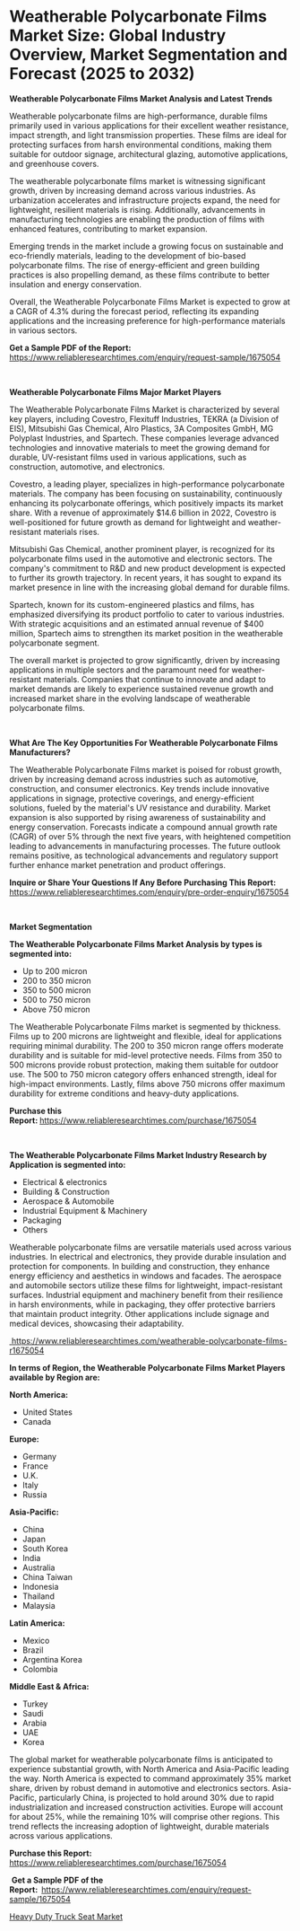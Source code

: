 <p><h1>Weatherable Polycarbonate Films Market Size: Global Industry Overview, Market Segmentation and Forecast (2025 to 2032)</h1></p><p><strong>Weatherable Polycarbonate Films Market Analysis and Latest Trends</strong></p>
<p><p>Weatherable polycarbonate films are high-performance, durable films primarily used in various applications for their excellent weather resistance, impact strength, and light transmission properties. These films are ideal for protecting surfaces from harsh environmental conditions, making them suitable for outdoor signage, architectural glazing, automotive applications, and greenhouse covers.</p><p>The weatherable polycarbonate films market is witnessing significant growth, driven by increasing demand across various industries. As urbanization accelerates and infrastructure projects expand, the need for lightweight, resilient materials is rising. Additionally, advancements in manufacturing technologies are enabling the production of films with enhanced features, contributing to market expansion.</p><p>Emerging trends in the market include a growing focus on sustainable and eco-friendly materials, leading to the development of bio-based polycarbonate films. The rise of energy-efficient and green building practices is also propelling demand, as these films contribute to better insulation and energy conservation.</p><p>Overall, the Weatherable Polycarbonate Films Market is expected to grow at a CAGR of 4.3% during the forecast period, reflecting its expanding applications and the increasing preference for high-performance materials in various sectors.</p></p>
<p><strong>Get a Sample PDF of the Report:&nbsp;</strong> <a href="https://www.reliableresearchtimes.com/enquiry/request-sample/1675054?utm_campaign=3005&utm_medium=2&utm_source=Github&utm_content=ia&utm_term=25032025&utm_id=weatherable-polycarbonate-films">https://www.reliableresearchtimes.com/enquiry/request-sample/1675054</a></p>
<p>&nbsp;</p>
<p><strong>Weatherable Polycarbonate Films Major Market Players</strong></p>
<p><p>The Weatherable Polycarbonate Films Market is characterized by several key players, including Covestro, Flexituff Industries, TEKRA (a Division of EIS), Mitsubishi Gas Chemical, Alro Plastics, 3A Composites GmbH, MG Polyplast Industries, and Spartech. These companies leverage advanced technologies and innovative materials to meet the growing demand for durable, UV-resistant films used in various applications, such as construction, automotive, and electronics.</p><p>Covestro, a leading player, specializes in high-performance polycarbonate materials. The company has been focusing on sustainability, continuously enhancing its polycarbonate offerings, which positively impacts its market share. With a revenue of approximately $14.6 billion in 2022, Covestro is well-positioned for future growth as demand for lightweight and weather-resistant materials rises.</p><p>Mitsubishi Gas Chemical, another prominent player, is recognized for its polycarbonate films used in the automotive and electronic sectors. The company's commitment to R&D and new product development is expected to further its growth trajectory. In recent years, it has sought to expand its market presence in line with the increasing global demand for durable films.</p><p>Spartech, known for its custom-engineered plastics and films, has emphasized diversifying its product portfolio to cater to various industries. With strategic acquisitions and an estimated annual revenue of $400 million, Spartech aims to strengthen its market position in the weatherable polycarbonate segment.</p><p>The overall market is projected to grow significantly, driven by increasing applications in multiple sectors and the paramount need for weather-resistant materials. Companies that continue to innovate and adapt to market demands are likely to experience sustained revenue growth and increased market share in the evolving landscape of weatherable polycarbonate films.</p></p>
<p>&nbsp;</p>
<p><strong>What Are The Key Opportunities For Weatherable Polycarbonate Films Manufacturers?</strong></p>
<p><p>The Weatherable Polycarbonate Films market is poised for robust growth, driven by increasing demand across industries such as automotive, construction, and consumer electronics. Key trends include innovative applications in signage, protective coverings, and energy-efficient solutions, fueled by the material's UV resistance and durability. Market expansion is also supported by rising awareness of sustainability and energy conservation. Forecasts indicate a compound annual growth rate (CAGR) of over 5% through the next five years, with heightened competition leading to advancements in manufacturing processes. The future outlook remains positive, as technological advancements and regulatory support further enhance market penetration and product offerings.</p></p>
<p><strong>Inquire or Share Your Questions If Any Before Purchasing This Report:</strong> <a href="https://www.reliableresearchtimes.com/enquiry/pre-order-enquiry/1675054?utm_campaign=3005&utm_medium=2&utm_source=Github&utm_content=ia&utm_term=25032025&utm_id=weatherable-polycarbonate-films">https://www.reliableresearchtimes.com/enquiry/pre-order-enquiry/1675054</a></p>
<p>&nbsp;</p>
<p><strong>Market Segmentation</strong></p>
<p><strong>The Weatherable Polycarbonate Films Market Analysis by types is segmented into:</strong></p>
<p><ul><li>Up to 200 micron</li><li>200 to 350 micron</li><li>350 to 500 micron</li><li>500 to 750 micron</li><li>Above 750 micron</li></ul></p>
<p><p>The Weatherable Polycarbonate Films market is segmented by thickness. Films up to 200 microns are lightweight and flexible, ideal for applications requiring minimal durability. The 200 to 350 micron range offers moderate durability and is suitable for mid-level protective needs. Films from 350 to 500 microns provide robust protection, making them suitable for outdoor use. The 500 to 750 micron category offers enhanced strength, ideal for high-impact environments. Lastly, films above 750 microns offer maximum durability for extreme conditions and heavy-duty applications.</p></p>
<p><strong>Purchase this Report:&nbsp;</strong><a href="https://www.reliableresearchtimes.com/purchase/1675054?utm_campaign=3005&utm_medium=2&utm_source=Github&utm_content=ia&utm_term=25032025&utm_id=weatherable-polycarbonate-films">https://www.reliableresearchtimes.com/purchase/1675054</a></p>
<p>&nbsp;</p>
<p><strong>The Weatherable Polycarbonate Films Market Industry Research by Application is segmented into:</strong></p>
<p><ul><li>Electrical & electronics</li><li>Building & Construction</li><li>Aerospace & Automobile</li><li>Industrial Equipment & Machinery</li><li>Packaging</li><li>Others</li></ul></p>
<p><p>Weatherable polycarbonate films are versatile materials used across various industries. In electrical and electronics, they provide durable insulation and protection for components. In building and construction, they enhance energy efficiency and aesthetics in windows and facades. The aerospace and automobile sectors utilize these films for lightweight, impact-resistant surfaces. Industrial equipment and machinery benefit from their resilience in harsh environments, while in packaging, they offer protective barriers that maintain product integrity. Other applications include signage and medical devices, showcasing their adaptability.</p></p>
<p><a href="https://www.reliableresearchtimes.com/weatherable-polycarbonate-films-r1675054?utm_campaign=3005&utm_medium=2&utm_source=Github&utm_content=ia&utm_term=25032025&utm_id=weatherable-polycarbonate-films">&nbsp;https://www.reliableresearchtimes.com/weatherable-polycarbonate-films-r1675054</a></p>
<p><strong>In terms of Region, the Weatherable Polycarbonate Films Market Players available by Region are:</strong></p>
<p>
    <p> <strong> North America: </strong>
        <ul>
            <li>United States</li>
            <li>Canada</li>
        </ul>
        </p> 
    <p> <strong> Europe: </strong>
        <ul>
            <li>Germany</li>
            <li>France</li>
            <li>U.K.</li>
            <li>Italy</li>
            <li>Russia</li>
        </ul>
        </p> 
    <p> <strong> Asia-Pacific: </strong>
        <ul>
            <li>China</li>
            <li>Japan</li>
            <li>South Korea</li>
            <li>India</li>
            <li>Australia</li>
            <li>China Taiwan</li>
            <li>Indonesia</li>
            <li>Thailand</li>
            <li>Malaysia</li>
        </ul>
        </p> 
    <p> <strong> Latin America: </strong>
        <ul>
            <li>Mexico</li>
            <li>Brazil</li>
            <li>Argentina Korea</li>
            <li>Colombia</li>
        </ul>
        </p> 
    <p> <strong> Middle East & Africa: </strong>
        <ul>
            <li>Turkey</li>
            <li>Saudi</li>
            <li>Arabia</li>
            <li>UAE</li>
            <li>Korea</li>
        </ul>
    </p>
    </p>
<p><p>The global market for weatherable polycarbonate films is anticipated to experience substantial growth, with North America and Asia-Pacific leading the way. North America is expected to command approximately 35% market share, driven by robust demand in automotive and electronics sectors. Asia-Pacific, particularly China, is projected to hold around 30% due to rapid industrialization and increased construction activities. Europe will account for about 25%, while the remaining 10% will comprise other regions. This trend reflects the increasing adoption of lightweight, durable materials across various applications.</p></p>
<p><strong>Purchase this Report: </strong><a href="https://www.reliableresearchtimes.com/purchase/1675054?utm_campaign=3005&utm_medium=2&utm_source=Github&utm_content=ia&utm_term=25032025&utm_id=weatherable-polycarbonate-films">https://www.reliableresearchtimes.com/purchase/1675054</a></p>
<p>&nbsp;<strong>Get a Sample PDF of the Report:&nbsp;&nbsp;</strong><a href="https://www.reliableresearchtimes.com/enquiry/request-sample/1675054?utm_campaign=3005&utm_medium=2&utm_source=Github&utm_content=ia&utm_term=25032025&utm_id=weatherable-polycarbonate-films">https://www.reliableresearchtimes.com/enquiry/request-sample/1675054</a></p>
<p><strong></strong></p>
<p><p><a href="https://github.com/deyniphytic/Market-Research-Report-List-1/blob/main/heavy-duty-truck-seat-market.md?utm_campaign=3005&utm_medium=2&utm_source=Github&utm_content=ia&utm_term=25032025&utm_id=weatherable-polycarbonate-films">Heavy Duty Truck Seat Market</a></p></p>